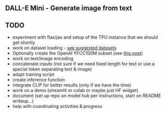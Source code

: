 ## DALL-E Mini - Generate image from text

## TODO

* experiment with flax/jax and setup of the TPU instance that we should get shortly
* work on dataset loading - [see suggested datasets](https://discuss.huggingface.co/t/dall-e-mini-version/7324/4)
* Optionally create the OpenAI YFCC100M subset (see [this post](https://discuss.huggingface.co/t/dall-e-mini-version/7324/30?u=boris))
* work on text/image encoding
* concatenate inputs (not sure if we need fixed length for text or use a special token separating text & image)
* adapt training script
* create inference function
* integrate CLIP for better results (only if we have the time)
* work on a demo (streamlit or colab or maybe just HF widget)
* document (set up repo on model hub per instructions, start on README writeup…)
* help with coordinating activities & progress